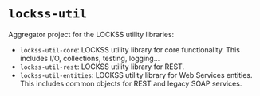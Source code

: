 # `lockss-util`

Aggregator project for the LOCKSS utility libraries:

*   `lockss-util-core`: LOCKSS utility library for core functionality. This includes I/O, collections, testing, logging...
*   `lockss-util-rest`: LOCKSS utility library for REST.
*   `lockss-util-entities`: LOCKSS utility library for Web Services entities. This includes common objects for REST and legacy SOAP services.

